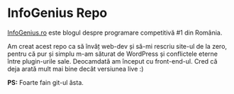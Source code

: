 # InfoGenius Repo

[InfoGenius.ro](https://infogenius.ro) este blogul despre programare competitivă #1 din România.

Am creat acest repo ca să învăț web-dev și să-mi rescriu site-ul de la zero, pentru că pur și simplu m-am săturat de WordPress și conflictele eterne între plugin-urile sale. Deocamdată am început cu front-end-ul. Cred că deja arată mult mai bine decât versiunea live :)

**PS:** Foarte fain git-ul ăsta.
